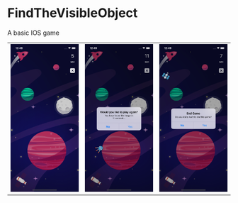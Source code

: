 # FindTheVisibleObject
A basic IOS game

<table>
  <tr>
    <td><img src="https://raw.githubusercontent.com/utkucanturkan/FindTheVisibleObject/master/Screenshots/Screen-1.png" width="300">
</td><td><img src="https://raw.githubusercontent.com/utkucanturkan/FindTheVisibleObject/master/Screenshots/Screen-2.png" width="300">
</td><td><img src="https://raw.githubusercontent.com/utkucanturkan/FindTheVisibleObject/master/Screenshots/Screen-3.png" width="300">
</td>
  </tr>
</table>
